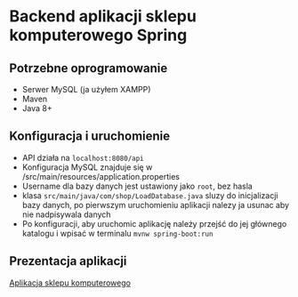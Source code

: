# Backend aplikacji sklepu komputerowego Spring



## Potrzebne oprogramowanie

- Serwer MySQL (ja użyłem XAMPP)
- Maven
- Java 8+



## Konfiguracja i uruchomienie

- API działa na `localhost:8080/api`
- Konfiguracja MySQL znajduje się w /src/main/resources/application.properties
- Username dla bazy danych jest ustawiony jako `root`, bez hasla
- klasa `src/main/java/com/shop/LoadDatabase.java` sluzy do inicjalizacji bazy danych, po pierwszym uruchomieniu aplikacji nalezy ja usunac aby nie nadpisywala danych
- Po konfiguracji, aby uruchomic aplikację należy przejść do jej głównego katalogu i wpisać w terminalu `mvnw spring-boot:run`


## Prezentacja aplikacji

[Aplikacja sklepu komputerowego](https://www.youtube.com/watch?v=lWBbWJaH060)